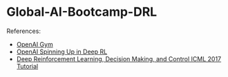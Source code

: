 # Global-AI-Bootcamp-DRL

References:
- [OpenAI Gym](http://gym.openai.com/)
- [OpenAI Spinning Up in Deep RL](https://spinningup.openai.com/en/latest/user/introduction.html)
- [Deep Reinforcement Learning, Decision Making, and Control ICML 2017 Tutorial](https://sites.google.com/view/icml17deeprl)


